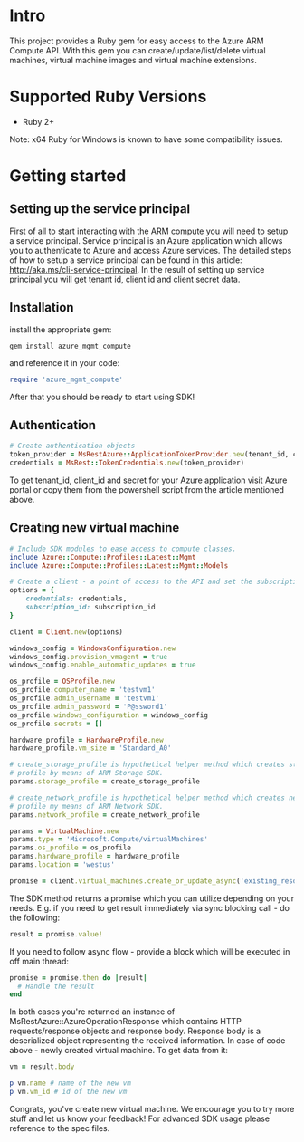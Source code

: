 # Intro

This project provides a Ruby gem for easy access to the Azure ARM Compute API. With this gem you can create/update/list/delete virtual machines, virtual machine images and virtual machine extensions.

# Supported Ruby Versions

* Ruby 2+

Note: x64 Ruby for Windows is known to have some compatibility issues.

# Getting started

## Setting up the service principal

First of all to start interacting with the ARM compute you will need to setup a service principal. Service principal is an Azure application which allows you to authenticate to Azure and access Azure services. The detailed steps of how to setup a service principal can be found in this article: http://aka.ms/cli-service-principal. In the result of setting up service principal you will get tenant id, client id and client secret data.

## Installation

install the appropriate gem:

```
gem install azure_mgmt_compute
```

and reference it in your code:

```Ruby
require 'azure_mgmt_compute'
```

After that you should be ready to start using SDK!

## Authentication

```Ruby
# Create authentication objects
token_provider = MsRestAzure::ApplicationTokenProvider.new(tenant_id, client_id, secret)
credentials = MsRest::TokenCredentials.new(token_provider)
```

To get tenant_id, client_id and secret for your Azure application visit Azure portal or copy them from the powershell script from the article mentioned above.

## Creating new virtual machine

```Ruby
# Include SDK modules to ease access to compute classes.
include Azure::Compute::Profiles::Latest::Mgmt
include Azure::Compute::Profiles::Latest::Mgmt::Models

# Create a client - a point of access to the API and set the subscription id
options = {
    credentials: credentials,
    subscription_id: subscription_id
}

client = Client.new(options)

windows_config = WindowsConfiguration.new
windows_config.provision_vmagent = true
windows_config.enable_automatic_updates = true

os_profile = OSProfile.new
os_profile.computer_name = 'testvm1'
os_profile.admin_username = 'testvm1'
os_profile.admin_password = 'P@ssword1'
os_profile.windows_configuration = windows_config
os_profile.secrets = []

hardware_profile = HardwareProfile.new
hardware_profile.vm_size = 'Standard_A0'

# create_storage_profile is hypothetical helper method which creates storage
# profile by means of ARM Storage SDK.
params.storage_profile = create_storage_profile

# create_network_profile is hypothetical helper method which creates network
# profile my means of ARM Network SDK.
params.network_profile = create_network_profile

params = VirtualMachine.new
params.type = 'Microsoft.Compute/virtualMachines'
params.os_profile = os_profile
params.hardware_profile = hardware_profile
params.location = 'westus'

promise = client.virtual_machines.create_or_update_async('existing_resource_group_name', 'name_of_new_vm', params)
```

The SDK method returns a promise which you can utilize depending on your needs. E.g. if you need to get result immediately via sync blocking call - do the following:

```Ruby
result = promise.value!
```

If you need to follow async flow - provide a block which will be executed in off main thread:

```Ruby
promise = promise.then do |result|
  # Handle the result
end
```

In both cases you're returned an instance of MsRestAzure::AzureOperationResponse which contains HTTP requests/response objects and response body. Response body is a deserialized object representing the received information. In case of code above - newly created virtual machine. To get data from it:

```Ruby
vm = result.body

p vm.name # name of the new vm
p vm.vm_id # id of the new vm
```

Congrats, you've create new virtual machine. We encourage you to try more stuff and let us know your feedback!
For advanced SDK usage please reference to the spec files.

